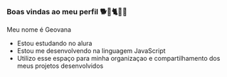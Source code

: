 ### Boas vindas ao meu perfil 🐕🦁🐈🦫🐽

Meu nome é Geovana

- Estou estudando no alura
- Estou me desenvolvendo na linguagem JavaScript
- Utilizo esse espaço para minha organizaçao e compartilhamento dos meus projetos desenvolvidos
